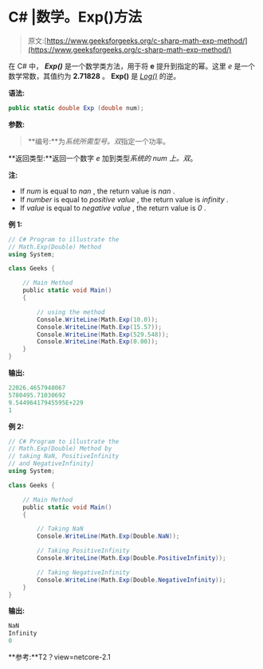 # C# |数学。Exp()方法

> 原文:[https://www.geeksforgeeks.org/c-sharp-math-exp-method/](https://www.geeksforgeeks.org/c-sharp-math-exp-method/)

在 C# 中， ***Exp()*** 是一个数学类方法，用于将 **e** 提升到指定的幂。这里 *e* 是一个数学常数，其值约为 **2.71828** 。 **Exp()** 是 *[Log()](https://www.geeksforgeeks.org/c-math-log-method/)* 的逆。

**语法:**

```cs
public static double Exp (double num);
```

**参数:**

> **编号:**为*系统所需型号。双*指定一个功率。

**返回类型:**返回一个数字 *e* 加到类型*系统的 *num* 上。双*。

**注:**

*   If *num* is equal to *nan* , the return value is *nan* .
*   If *number* is equal to *positive value* , the return value is *infinity* .
*   If *value* is equal to *negative value* , the return value is *0* .

**例 1:**

```cs
// C# Program to illustrate the
// Math.Exp(Double) Method
using System;

class Geeks {

    // Main Method
    public static void Main()
    {

        // using the method
        Console.WriteLine(Math.Exp(10.0));
        Console.WriteLine(Math.Exp(15.57));
        Console.WriteLine(Math.Exp(529.548));
        Console.WriteLine(Math.Exp(0.00));
    }
}
```

**输出:**

```cs
22026.4657948067
5780495.71030692
9.54496417945595E+229
1

```

**例 2:**

```cs
// C# Program to illustrate the
// Math.Exp(Double) Method by 
// taking NaN, PositiveInfinity
// and NegativeInfinity]
using System;

class Geeks {

    // Main Method
    public static void Main()
    {

        // Taking NaN
        Console.WriteLine(Math.Exp(Double.NaN));

        // Taking PositiveInfinity
        Console.WriteLine(Math.Exp(Double.PositiveInfinity));

        // Taking NegativeInfinity
        Console.WriteLine(Math.Exp(Double.NegativeInfinity));
    }
}
```

**输出:**

```cs
NaN
Infinity
0

```

**参考:**T2？view=netcore-2.1